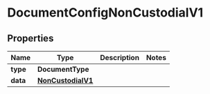 

# DocumentConfigNonCustodialV1


## Properties

| Name | Type | Description | Notes |
|------------ | ------------- | ------------- | -------------|
|**type** | **DocumentType** |  |  |
|**data** | [**NonCustodialV1**](NonCustodialV1.md) |  |  |



